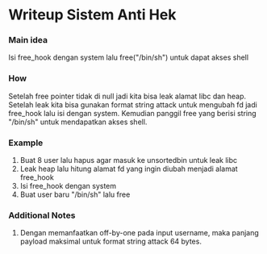 # Writeup Sistem Anti Hek

### Main idea
Isi free_hook dengan system lalu free("/bin/sh") untuk dapat akses shell

### How
Setelah free pointer tidak di null jadi kita bisa leak alamat libc dan heap. Setelah leak kita bisa gunakan format string attack untuk mengubah fd jadi free_hook lalu isi dengan system. Kemudian panggil free yang berisi string "/bin/sh" untuk mendapatkan akses shell.

### Example
1. Buat 8 user lalu hapus agar masuk ke unsortedbin untuk leak libc
2. Leak heap lalu hitung alamat fd yang ingin diubah menjadi alamat free_hook
3. Isi free_hook dengan system
4. Buat user baru "/bin/sh" lalu free

### Additional Notes
1. Dengan memanfaatkan off-by-one pada input username, maka panjang payload maksimal untuk format string attack 64 bytes.